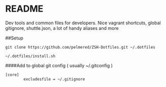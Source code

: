# README #

Dev tools and common files for developers. Nice vagrant shortcuts, global gitignore, shuttle.json, a lot of handy aliases and more

##Setup

```
git clone https://github.com/pelmered/ZSH-Dotfiles.git ~/.dotfiles

~/.dotfiles/install.sh
```

####Add to global git config ( usually ~/.gitconfig ) 

```
[core]
        excludesfile = ~/.gitignore
```